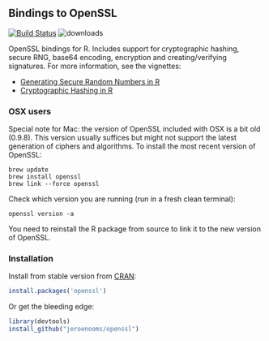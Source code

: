 Bindings to OpenSSL
-------------------

[![Build Status](https://travis-ci.org/jeroenooms/openssl.svg?branch=master)](https://travis-ci.org/jeroenooms/openssl)
![downloads](http://cranlogs.r-pkg.org/badges/grand-total/openssl)

OpenSSL bindings for R. Includes support for cryptographic hashing, secure RNG, base64 encoding, encryption and
creating/verifying signatures. For more information, see the vignettes:

 - [Generating Secure Random Numbers in R](https://cran.r-project.org/web/packages/openssl/vignettes/secure_rng.html) 
 - [Cryptographic Hashing in R](https://cran.r-project.org/web/packages/openssl/vignettes/crypto_hashing.html)

### OSX users

Special note for Mac: the version of OpenSSL included with OSX is a bit old (0.9.8). 
This version usually suffices but might not support the latest generation of ciphers
and algorithms. To install the most recent version of OpenSSL:

```
brew update
brew install openssl
brew link --force openssl
```

Check which version you are running (run in a fresh clean terminal):

```
openssl version -a
```

You need to reinstall the R package from source to link it to the new version of OpenSSL.

### Installation

Install from stable version from [CRAN](http://cran.r-project.org/web/packages/openssl/index.html):

```r
install.packages('openssl')
```

Or get the bleeding edge:

```r
library(devtools)
install_github("jeroenooms/openssl")
```
